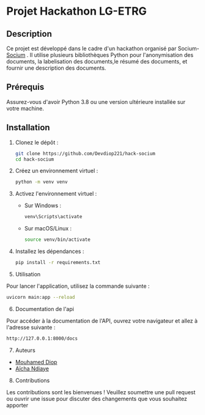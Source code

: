 # Projet Hackathon LG-ETRG

## Description

Ce projet est développé dans le cadre d'un hackathon organisé par Socium- [Socium](https://socium.link/) . Il utilise plusieurs bibliothèques Python pour l'anonymisation des documents, la labelisation des documents,le résumé des documents, et fournir une description des documents.

## Prérequis

Assurez-vous d'avoir Python 3.8 ou une version ultérieure installée sur votre machine.

## Installation

1. Clonez le dépôt :
    ```bash
    git clone https://github.com/Devdiop221/hack-socium
    cd hack-socium
    ```

2. Créez un environnement virtuel :
    ```bash
    python -m venv venv
    ```

3. Activez l'environnement virtuel :
    - Sur Windows :
        ```bash
        venv\Scripts\activate
        ```
    - Sur macOS/Linux :
        ```bash
        source venv/bin/activate
        ```

4. Installez les dépendances :
    ```bash
    pip install -r requirements.txt
    ```

5. Utilisation

Pour lancer l'application, utilisez la commande suivante :
```bash
uvicorn main:app --reload
```


6. Documentation de l'api

Pour accéder à la documentation de l'API, ouvrez votre navigateur et allez à l'adresse suivante :

```bash
http://127.0.0.1:8000/docs

```

7. Auteurs

- [Mouhamed Diop](http://github.com/devdiop221)
- [Aïcha Ndiaye](http://github.com/smiley100)


8. Contributions

Les contributions sont les bienvenues ! Veuillez soumettre une pull request ou ouvrir une issue pour discuter des changements que vous souhaitez apporter


